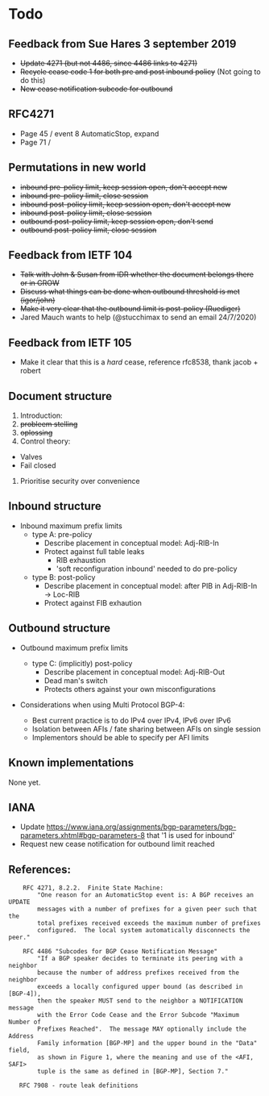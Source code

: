 # Todo

## Feedback from Sue Hares 3 september 2019

* ~~Update 4271 (but not 4486, since 4486 links to 4271)~~
* ~~Recycle cease code 1 for both pre and post inbound policy~~ (Not going to do this)
* ~~New cease notification subcode for outbound~~

## RFC4271

* Page 45 / event 8 AutomaticStop, expand
* Page 71 / 

## Permutations in new world

* ~~inbound pre-policy limit, keep session open, don't accept new~~
* ~~inbound pre-policy limit, close session~~
* ~~inbound post-policy limit, keep session open, don't accept new~~
* ~~inbound post-policy limit, close session~~
* ~~outbound post-policy limit, keep session open, don't send~~
* ~~outbound post-policy limit, close session~~

## Feedback from IETF 104

* ~~Talk with John & Susan from IDR whether the document belongs there or in GROW~~
* ~~Discuss what things can be done when outbound threshold is met (igor/john)~~
* ~~Make it very clear that the outbound limit is post-policy (Ruediger)~~
* Jared Mauch wants to help (@stucchimax to send an email 24/7/2020)

## Feedback from IETF 105

* Make it clear that this is a *hard* cease, reference rfc8538, thank jacob + robert

## Document structure

1. Introduction:
  2. ~~probleem stelling~~
  3. ~~oplossing~~
1. Control theory:
  * Valves
  * Fail closed
1. Prioritise security over convenience

## Inbound structure

* Inbound maximum prefix limits
  * type A: pre-policy
     * Describe placement in conceptual model: Adj-RIB-In
     * Protect against full table leaks
         * RIB exhaustion
         * 'soft reconfiguration inbound' needed to do pre-policy
  * type B: post-policy
     * Describe placement in conceptual model: after PIB in Adj-RIB-In -> Loc-RIB
     * Protect against FIB exhaution

## Outbound structure

* Outbound maximum prefix limits
   * type C: (implicitly) post-policy
       * Describe placement in conceptual model: Adj-RIB-Out
       * Dead man's switch
       * Protects others against your own misconfigurations

* Considerations when using Multi Protocol BGP-4:
    * Best current practice is to do IPv4 over IPv4, IPv6 over IPv6
    * Isolation between AFIs / fate sharing between AFIs on single session
    * Implementors should be able to specify per AFI limits


## Known implementations

None yet.

## IANA

* Update https://www.iana.org/assignments/bgp-parameters/bgp-parameters.xhtml#bgp-parameters-8 that '1 is used for inbound'
* Request new cease notification for outbound limit reached

## References:

```
    RFC 4271, 8.2.2.  Finite State Machine:
        "One reason for an AutomaticStop event is: A BGP receives an UPDATE
        messages with a number of prefixes for a given peer such that the
        total prefixes received exceeds the maximum number of prefixes
        configured.  The local system automatically disconnects the peer."

    RFC 4486 "Subcodes for BGP Cease Notification Message"
        "If a BGP speaker decides to terminate its peering with a neighbor
        because the number of address prefixes received from the neighbor
        exceeds a locally configured upper bound (as described in [BGP-4]),
        then the speaker MUST send to the neighbor a NOTIFICATION message
        with the Error Code Cease and the Error Subcode "Maximum Number of
        Prefixes Reached".  The message MAY optionally include the Address
        Family information [BGP-MP] and the upper bound in the "Data" field,
        as shown in Figure 1, where the meaning and use of the <AFI, SAFI>
        tuple is the same as defined in [BGP-MP], Section 7."

   RFC 7908 - route leak definitions
```